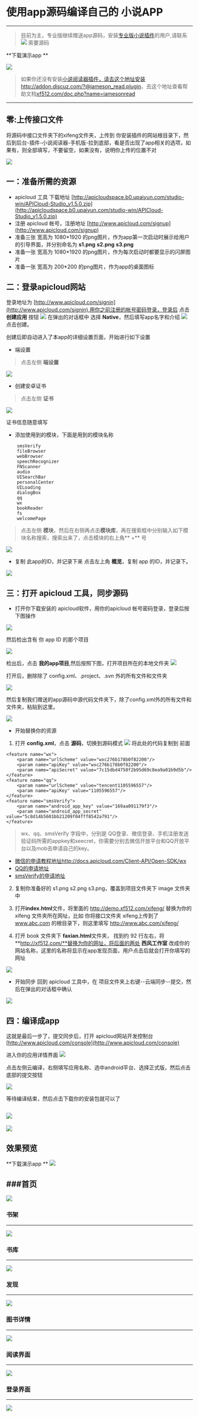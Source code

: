 # 使用app源码编译自己的 小说APP

---

> 目前为主，专业版继续赠送app源码，安装[专业版小说插件](http://addon.discuz.com/?@jameson_read.plugin)的用户,请联系 
> [![](http://wpa.qq.com/pa?p=2:2867557054:51)](http://wpa.qq.com/msgrd?v=3&uin=2867557054&site=qq&menu=yes) 索要源码
> 

**下载演示app **


![](http://xf512.com/html/images/demo.png)


> 如果你还没有安装[小说阅读器插件，请去这个地址安装http://addon.discuz.com/?@jameson_read.plugin](http://addon.discuz.com/?@jameson_read.plugin)，去这个地址查看帮助文档[xf512.com/doc.php?name=jamesonread](http://xf512.com/doc.php?name=jamesonread)

----

## 零:上传接口文件

将源码中接口文件夹下的xifeng文件夹，上传到 你安装插件的网站根目录下，然后到后台-插件-小说阅读器-手机版-拉到底部，看是否出现了app相关的选项，如果有，则全部填写，不要留空，如果没有，说明你上传的位置不对

![](http://xf512.com/html/images/api12.jpg)


## 一：准备所需的资源
- apicloud 工具 下载地址 [http://apicloudspace.b0.upaiyun.com/studio-win/APICloud-Studio_v1.5.0.zip](http://apicloudspace.b0.upaiyun.com/studio-win/APICloud-Studio_v1.5.0.zip)
- 注册 apicloud 帐号，注册地址 [http://www.apicloud.com/signup](http://www.apicloud.com/signup)
- 准备三张 宽高为 1080\*1920 的png图片，作为app第一次启动时展示给用户的引导界面，并分别命名为 **s1.png**   **s2.png**   **s3.png**
- 准备一张 宽高为 1080*1920 的png图片，作为每次启动时都要显示的闪屏图片
- 准备一张 宽高为 200*200   的png图片，作为app的桌面图标

## 二：登录apicloud网站

登录地址为 [http://www.apicloud.com/signin](http://www.apicloud.com/signin),用你之前注册的帐号密码登录，登录后 点击 **创建应用** 按钮
![](http://xf512.com/html/images/api1.jpg)
在弹出的对话框中 选择 **Native**，然后填写app名字和介绍
![](http://xf512.com/html/images/api2.jpg) 
点击创建。

创建后即自动进入了本app的详细设置页面，开始进行如下设置
- 端设置
> 点击左侧 **端设置**

![](http://xf512.com/html/images/api3.jpg)

- 创建安卓证书
> 点击左侧 **证书**

![](http://xf512.com/html/images/api4.jpg)

   证书信息随意填写


- 添加使用到的模块，下面是用到的模块名称
```
	smsVerify
	fileBrowser
	webBrowser
	speechRecognizer
	FNScanner
	audio
	UISearchBar
	personalCenter
	UILoading
	dialogBox
	qq
	wx
	bookReader
	fs
	welcomePage
```
> 点击左侧 **模块**，然后在右侧再点击**模块库**，再在搜索框中分别输入如下模块名称搜索，搜索出来了，点击模块的右上角** +** 号

![](http://xf512.com/html/images/api5.jpg)



- 复制 此app的ID，并记录下来
点击左上角 **概览**，复制 app 的ID，并记录下。

![](http://xf512.com/html/images/api6.jpg)


## 三：打开 apicloud 工具，同步源码

- 打开你下载安装的 apicloud软件，用你的apicloud 帐号密码登录，登录后按下图操作

![](http://xf512.com/html/images/api7.jpg)

然后检出含有 你 app ID 的那个项目

![](http://xf512.com/html/images/api8.png)

检出后，点击 **我的app项目**,然后按照下图，打开项目所在的本地文件夹
![](http://xf512.com/html/images/api9.png)

打开后，删除除了 config.xml、.project、.svn 外的所有文件和文件夹

![](http://xf512.com/html/images/api10.jpg)


然后复制我们赠送的app源码中源代码文件夹下，除了config.xml外的所有文件和文件夹，粘贴到这里。

![](http://xf512.com/html/images/api11.jpg)


- 开始替换你的资源
1. 打开 **config.xml**，点击 **源码**，切换到源码模式
![](http://xf512.com/html/images/api14.jpg) 
将此处的代码复制到 </widget>前面
```
<feature name="wx">
    <param name="urlScheme" value="wxc276b178b0f82200"/>
    <param name="apiKey" value="wxc276b178b0f82200"/>
    <param name="apiSecret" value="7c15dbd4750f2b95d69c8ea9a01b9d5b"/>
</feature>
<feature name="qq">
    <param name="urlScheme" value="tencent1105596557"/>
    <param name="apiKey" value="1105596557"/>
</feature>
<feature name="smsVerify">
    <param name="android_app_key" value="169aa091179f3"/>
    <param name="android_app_secret" value="5c8d14b5601bb21209f04fff8542a791"/>
</feature>
```
> wx、qq、smsVerify 字段中，分别是 QQ登录、微信登录、手机注册发送验证码所需的appkey和seecret，你需要分别去微信开放平台和QQ开放平台以及mob去申请自己的key。

- [微信的申请教程地址http://docs.apicloud.com/Client-API/Open-SDK/wx](http://docs.apicloud.com/Client-API/Open-SDK/wx)
- [QQ的申请地址](http://docs.apicloud.com/Client-API/Open-SDK/qq)
- [smsVerify的申请地址](http://docs.apicloud.com/Client-API/Open-SDK/smsVerify)

2. 复制你准备好的 s1.png s2.png s3.png，覆盖到项目文件夹下 image 文件夹中

3. 打开**index.html**文件，将里面的 http://demo.xf512.com/xifeng/ 替换为你的 xifeng 文件夹所在网址，比如 你将接口文件夹 xifeng上传到了 www.abc.com 的根目录下，则这里填写 http://www.abc.com/xifeng/

4. 打开 book 文件夹下 **faxian.html**文件夹， 找到约 92 行左右，将 **http://xf512.com/**替换为你的网址，将后面的两处 **西风工作室** 改成你的网站名称，这里的名称将显示在app发现页面，用户点击后就会打开你填写的网址

![](http://xf512.com/html/images/api15.jpg)

- 开始同步
回到 apicloud 工具中，在 项目文件夹上右键--云端同步--提交，然后在弹出的对话框中确认

![](http://xf512.com/html/images/api16.jpg)

## 四：编译成app
这就是最后一步了，提交同步后，打开 apicloud网站开发控制台 [http://www.apicloud.com/console](http://www.apicloud.com/console)

进入你的应用详情界面
![](http://xf512.com/html/images/api17.jpg)


点击左侧云编译，右侧填写应用名称、选中android平台、选择正式版，然后点击底部的提交按钮

![](http://xf512.com/html/images/api18.jpg)

等待编译结束，然后点击下载你的安装包就可以了

![](http://xf512.com/html/images/api19.jpg)
---
![](http://xf512.com/html/images/api20.jpg)

## 效果预览
**下载演示app **
![](http://demo.xf512.com/xifeng/demo.png)

###首页
----
![](http://xf512.com/html/images/app2.png)

### 书架
---
![](http://xf512.com/html/images/app3.png)

### 书库
----
![](http://xf512.com/html/images/app4.png)

### 发现

----

![](http://xf512.com/html/images/app5.png)

### 图书详情

----
![](http://xf512.com/html/images/app6.png)

### 阅读界面

----

![](http://xf512.com/html/images/app7.png)


### 登录界面

----

![](http://xf512.com/html/images/app8.png)

